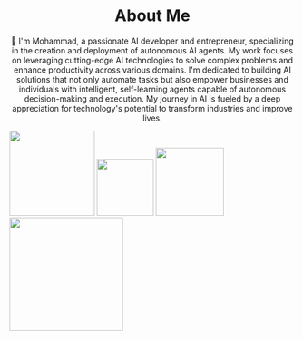 <h1 align="center">About Me</h1>

<p align="center">👋 I'm Mohammad, a passionate AI developer and entrepreneur, specializing in the creation and deployment of autonomous AI agents. My work focuses on leveraging cutting-edge AI technologies to solve complex problems and enhance productivity across various domains. I'm dedicated to building AI solutions that not only automate tasks but also empower businesses and individuals with intelligent, self-learning agents capable of autonomous decision-making and execution. My journey in AI is fueled by a deep appreciation for technology's potential to transform industries and improve lives.</p>


<a href="https://"><img src="https://webimages.mongodb.com/_com_assets/cms/lmasvfr5imbft2sbf-LangChain_Workmark_Color%201.svg?auto=format%252Ccompress" width="150" height="150"></a>
<a href="https://"><img src="https://webimages.mongodb.com/_com_assets/cms/lmasubk61r6x3l65f-llamaIndex_logo%201.svg?auto=format%252Ccompress" width="100" height="100"></a>
<a href="https://"><img src="https://webimages.mongodb.com/_com_assets/cms/lmasxfhbuj4hnk4sy-hf-logo-with-title%201.svg?auto=format%252Ccompress" width="120" height="120"></a>
<a href="https://"><img src="https://webimages.mongodb.com/_com_assets/cms/lmeurcgh74wf4msxt-OpenAI-Logo.svg?auto=format%252Ccompress" width="200" height="200"></a>

